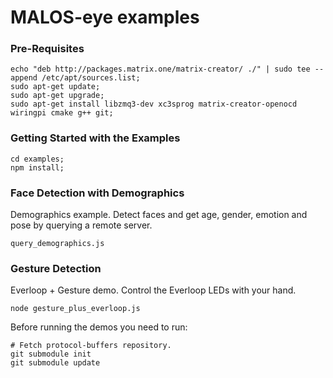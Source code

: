 # MALOS-eye examples

### Pre-Requisites
```
echo "deb http://packages.matrix.one/matrix-creator/ ./" | sudo tee --append /etc/apt/sources.list;
sudo apt-get update;
sudo apt-get upgrade;
sudo apt-get install libzmq3-dev xc3sprog matrix-creator-openocd wiringpi cmake g++ git;
```
### Getting Started with the Examples
```
cd examples;
npm install;
```

### Face Detection with Demographics
Demographics example. Detect faces and get age, gender, emotion and pose by querying a remote server.
```
query_demographics.js
```

### Gesture Detection
Everloop + Gesture demo. Control the Everloop LEDs with your hand.
```
node gesture_plus_everloop.js
```


Before running the demos you need to run:

    # Fetch protocol-buffers repository.
    git submodule init
    git submodule update
